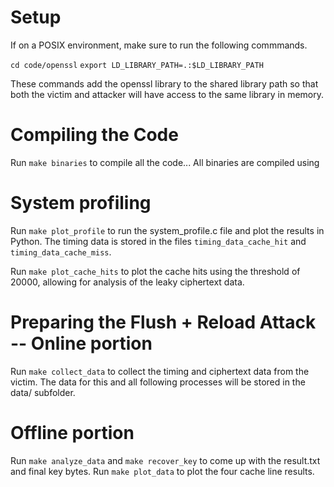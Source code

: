 # Setup
If on a POSIX environment, make sure to run the following commmands.

`cd code/openssl`
`export LD_LIBRARY_PATH=.:$LD_LIBRARY_PATH`

These commands add the openssl library to the shared library path so that both the victim and attacker will have access to the same library in memory. 

# Compiling the Code
Run `make binaries` to compile all the code...
All binaries are compiled using 

# System profiling
Run `make plot_profile` to run the system_profile.c file and plot the results in Python.
The timing data is stored in the files `timing_data_cache_hit` and `timing_data_cache_miss`.

Run `make plot_cache_hits` to plot the cache hits using the threshold of 20000, allowing for analysis of the leaky ciphertext data.

# Preparing the Flush + Reload Attack -- Online portion
Run `make collect_data` to collect the timing and ciphertext data from the victim.
The data for this and all following processes will be stored in the data/ subfolder.

# Offline portion
Run `make analyze_data` and `make recover_key` to come up with the result.txt and final key bytes.
Run `make plot_data` to plot the four cache line results.
